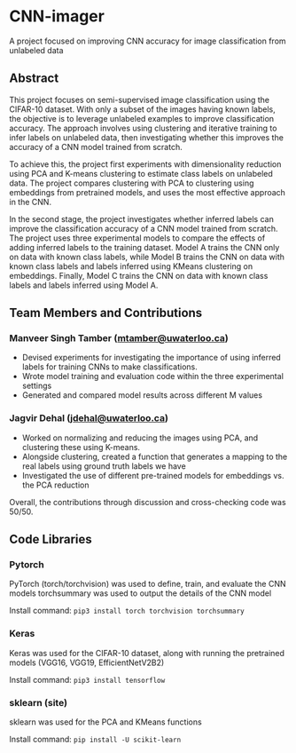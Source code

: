# CNN-imager
A project focused on improving CNN accuracy for image classification from unlabeled data


## Abstract

This project focuses on semi-supervised image classification using the CIFAR-10 dataset. With only a subset of the images having known labels, the objective is to leverage unlabeled examples to improve classification accuracy. The approach involves using clustering and iterative training to infer labels on unlabeled data, then investigating whether this improves the accuracy of a CNN model trained from scratch.

To achieve this, the project first experiments with dimensionality reduction using PCA and K-means clustering to estimate class labels on unlabeled data. The project compares clustering with PCA to clustering using embeddings from pretrained models, and uses the most effective approach in the CNN.

In the second stage, the project investigates whether inferred labels can improve the classification accuracy of a CNN model trained from scratch. The project uses three experimental models to compare the effects of adding inferred labels to the training dataset. Model A trains the CNN only on data with known class labels, while Model B trains the CNN on data with known class labels and labels inferred using KMeans clustering on embeddings. Finally, Model C trains the CNN on data with known class labels and labels inferred using Model A.

## Team Members and Contributions

### Manveer Singh Tamber (mtamber@uwaterloo.ca)
- Devised experiments for investigating the importance of using inferred labels for training CNNs to make classifications.
- Wrote model training and evaluation code within the three experimental settings
- Generated and compared model results across different M values
### Jagvir Dehal (jdehal@uwaterloo.ca)
- Worked on normalizing and reducing the images using PCA, and clustering these using K-means.
- Alongside clustering, created a function that generates a mapping to the real labels using ground truth labels we have
- Investigated the use of different pre-trained models for embeddings vs. the PCA reduction

Overall, the contributions through discussion and cross-checking code was 50/50.

## Code Libraries
### Pytorch

PyTorch (torch/torchvision) was used to define, train, and evaluate the CNN models torchsummary was used to output the details of the CNN model

Install command: `pip3 install torch torchvision torchsummary`

### Keras

Keras was used for the CIFAR-10 dataset, along with running the pretrained models (VGG16, VGG19, EfficientNetV2B2)

Install command: `pip3 install tensorflow`

### sklearn (site)

sklearn was used for the PCA and KMeans functions

Install command: `pip install -U scikit-learn`
